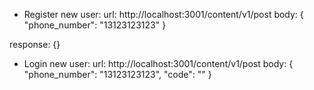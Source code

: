 - Register new user:
url: http://localhost:3001/content/v1/post
body:
{
    "phone_number": "13123123123"
}

response:
{}


- Login new user:
url: http://localhost:3001/content/v1/post
body:
{
    "phone_number": "13123123123",
    "code": ""
}